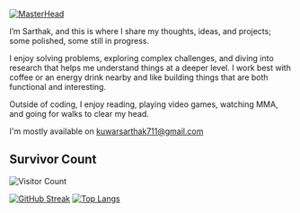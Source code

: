 [![MasterHead](https://i.imgur.com/1ZvVkDc.gif)]()

I’m Sarthak, and this is where I share my thoughts, ideas, and projects; some polished, some still in progress.

I enjoy solving problems, exploring complex challenges, and diving into research that helps me understand things at a deeper level. I work best with coffee or an energy drink nearby and like building things that are both functional and interesting.

Outside of coding, I enjoy reading, playing video games, watching MMA, and going for walks to clear my head.

I'm mostly available on  kuwarsarthak711@gmail.com

<div align="center">
<!-- <img align="center" width="400" src="https://upload.wikimedia.org/wikipedia/commons/6/6f/Programming123najra.gif" alt="coding"> -->
</div>

<!-- <p align="left"> <img src="https://komarev.com/ghpvc/?username=sarthakuwar&label=Profile%20views&color=0e75b6&style=flat" alt="sarthakuwar" /> </p> -->

<!-- <p align="left"> <a href="https://github.com/ryo-ma/github-profile-trophy"><img src="https://github-profile-trophy.vercel.app/?username=sarthakuwar" alt="sarthakuwar" /></a> </p> -->

<h2>Survivor Count</h2>

![Visitor Count](https://count.getloli.com/get/@sarthakuwar?theme=booru-lewd)

<div display = "flex">
  
[![GitHub Streak](https://streak-stats.demolab.com?user=sarthakuwar&theme=transparent&hide_border=true)](https://git.io/streak-stats)
[![Top Langs](https://github-readme-stats.vercel.app/api/top-langs/?username=sarthakuwar&layout=compact&theme=transparent&hide_border=true)](https://github.com/anuraghazra/github-readme-stats)
</div>
